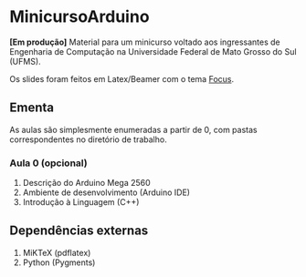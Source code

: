 # MinicursoArduino

**[Em produção]** Material para um minicurso voltado aos ingressantes de Engenharia de Computação na Universidade Federal de Mato Grosso do Sul (UFMS).

Os slides foram feitos em Latex/Beamer com o tema [Focus](https://github.com/elauksap/focus-beamertheme).


## Ementa

As aulas são simplesmente enumeradas a partir de 0, com pastas correspondentes no diretório de trabalho.

### Aula 0 (opcional)

1. Descrição do Arduino Mega 2560
1. Ambiente de desenvolvimento (Arduino IDE)
1. Introdução à Linguagem (C++)


## Dependências externas

1. MiKTeX (pdflatex)
1. Python (Pygments)
